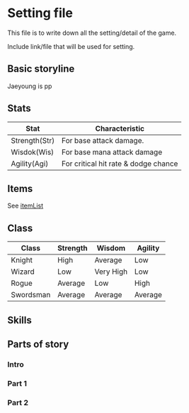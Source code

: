 # Setting file

This file is to write down all the setting/detail of the game.

Include link/file that will be used for setting.

## Basic storyline
Jaeyoung is pp
## Stats
| Stat          	| Characteristic                       	|
|---------------	|--------------------------------------	|
| Strength(Str) 	| For base attack damage.              	|
| Wisdok(Wis)   	| For base mana attack damage          	|
| Agility(Agi)  	| For critical hit rate & dodge chance 	|

## Items

See [itemList](itemList.md)

## Class
| Class     	| Strength 	| Wisdom    	| Agility 	|
|-----------	|----------	|-----------	|---------	|
| Knight    	| High     	| Average   	| Low     	|
| Wizard    	| Low      	| Very High 	| Low     	|
| Rogue     	| Average  	| Low       	| High    	|
| Swordsman 	| Average  	| Average   	| Average 	|

## Skills

## Parts of story

### Intro

### Part 1

### Part 2
